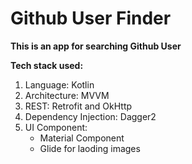# Github User Finder

**This is an app for searching Github User**

**Tech stack used:**
1. Language: Kotlin
2. Architecture: MVVM
3. REST: Retrofit and OkHttp
4. Dependency Injection: Dagger2
5. UI Component:
    * Material Component
    * Glide for laoding images
